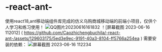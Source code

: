 # -react-ant-
使用react18,ant移动端组件库完成的仿义乌购商城移动端的前端小项目，仅供个人学习和练习使用！
![QQ图片20230616161832](https://github.com/Caozhichengbuchila/-react-ant-/assets/129603175/3115313c-dedb-4cb2-b221-e930a9ca16ef)
！[屏幕截图 2023-06-16 112012] ( https://github.com/Caozhichengbuchila/-react-ant-/assets/129603175/5ed3e9ec-9191-40a3-8104-ff5766a254ea )
需要安装的依赖：
![屏幕截图 2023-06-16 112234](https://github.com/Caozhichengbuchila/-react-ant-/assets/129603175/be989069-8eef-4b05-a420-ede788bf5ff1)
